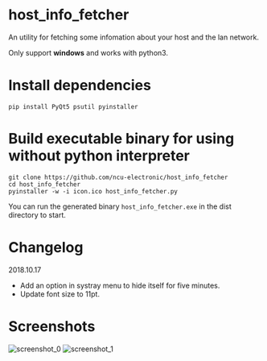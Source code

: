 # host_info_fetcher
An utility for fetching some infomation about your host and the lan network.

Only support **windows** and works with python3.

# Install dependencies
```
pip install PyQt5 psutil pyinstaller
```

# Build executable binary for using without python interpreter
```
git clone https://github.com/ncu-electronic/host_info_fetcher
cd host_info_fetcher
pyinstaller -w -i icon.ico host_info_fetcher.py
```
You can run the generated binary `host_info_fetcher.exe` in the dist directory to start.

# Changelog
2018.10.17
- Add an option in systray menu to hide itself for five minutes.
- Update font size to 11pt.

# Screenshots
![screenshot_0](https://raw.githubusercontent.com/ncu-electronic/host_info_fetcher/master/screenshots/Snipaste_2018-09-15_17-13-58.png)
![screenshot_1](https://raw.githubusercontent.com/ncu-electronic/host_info_fetcher/master/screenshots/Snipaste_2018-09-15_17-14-16.png)
